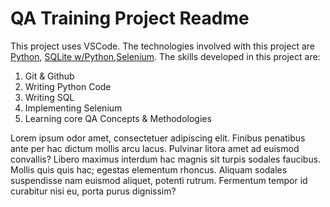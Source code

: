 # QA Training Project Readme
This project uses VSCode.
The technologies involved with this project are [Python](https://www.python.org/ ), [SQLite w/Python](https://www.geeksforgreeks.org/python-sqlite/ ),[Selenium](https://www.selenium.dev/ ).
The skills developed in this project are:
1. Git & Github
2. Writing Python Code
3. Writing SQL
4. Implementing Selenium
5. Learning core QA Concepts & Methodologies

Lorem ipsum odor amet, consectetuer adipiscing elit. Finibus penatibus ante per hac dictum mollis arcu lacus. Pulvinar litora amet ad euismod convallis? Libero maximus interdum hac magnis sit turpis sodales faucibus. Mollis quis quis hac; egestas elementum rhoncus. Aliquam sodales suspendisse nam euismod aliquet, potenti rutrum. Fermentum tempor id curabitur nisi eu, porta purus dignissim?